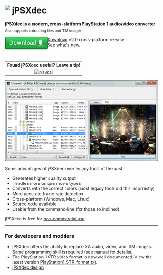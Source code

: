 # <img src="jpsxdec/src/jpsxdec/gui/icon48.png" align="top"> jPSXdec

**jPSXdec is a modern, cross-platform PlayStation 1 audio/video converter**  
<sub>Also supports extracting files and TIM images.</sub>

[<img align="left" src=".github/Download.png"> Download](https://github.com/m35/jpsxdec/releases/download/v2.0/jpsxdec_v2.0.zip) v2.0 cross-platform release<br/>
See [what's new](jpsxdec/doc/CHANGES.txt).

<br/>

| Found jPSXdec useful? Leave a tip! |
|:----------------------------------:|
| [![paypal](https://www.paypalobjects.com/en_US/i/btn/btn_donateCC_LG.gif)](https://www.paypal.com/cgi-bin/webscr?cmd=_donations&business=VRERX898F2H9C&item_name=jPSXdec+tips&currency_code=USD&source=url "") |

![Screenshot](.github/jpsxdec0-99-4win.png)

Some advantages of jPSXdec over legacy tools of the past:

* Generates higher quality output
* Handles more unique movie types
* Converts with the correct colors (most legacy tools did this incorrectly)
* More accurate frame rate detection
* Cross-platform (Windows, Mac, Linux)
* Source code available 
* Usable from the command-line (for those so inclined)

jPSXdec is free for [non-commercial use](.github/LICENSE.md).


----------------------------------------------------------------------------------

### For developers and modders

* jPSXdec offers the ability to replace XA audio, video, and TIM images. Some programming skill is required (see manual for details).
* The PlayStation 1 STR video format is now well documented. View the latest version [PlayStation1_STR_format.txt](jpsxdec/PlayStation1_STR_format.txt).
* [jPSXdec design](jpsxdec/jPSXdec-design.md)
